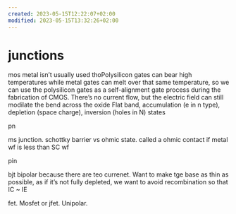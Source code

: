 ```yaml
---
created: 2023-05-15T12:22:07+02:00
modified: 2023-05-15T13:32:26+02:00
---
```


# junctions

mos  metal isn’t usually used thoPolysilicon gates can bear high temperatures while metal gates can melt over that same temperature, so we can use the polysilicon gates as a self-alignment gate process during the fabrication of CMOS.
There’s no current flow, but the electric field can still modilate the bend across the oxide
Flat band, accumulation (e in n type), depletion (space charge), inversion (holes in N) states 


pn


ms junction. schottky barrier vs ohmic state. called a ohmic contact if metal wf is less than SC wf

pin


bjt  bipolar because there are teo currenet.  Want to make tge base as thin as possible, as if it’s not fully depleted, we want to avoid recombination so that IC ~ IE


fet. Mosfet or jfet. Unipolar.
